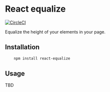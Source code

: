 # React equalize
[![CircleCI](https://circleci.com/gh/neomaxzero/react-equalize.svg?style=shield)](https://circleci.com/gh/neomaxzero/react-equalize)

Equalize the height of your elements in your page.

## Installation

```bash
    npm install react-equalize
```

## Usage

TBD
